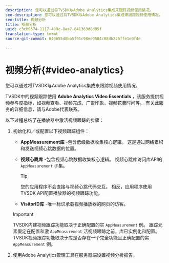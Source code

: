 ```yaml
---
description: 您可以通过将TVSDK与Adobe Analytics集成来跟踪视频使用情况。
seo-description: 您可以通过将TVSDK与Adobe Analytics集成来跟踪视频使用情况。
seo-title: 视频分析
title: 视频分析
uuid: c3cb0574-1117-409c-8aa7-641363d8d85f
translation-type: tm+mt
source-git-commit: 040655d8ba5f91c98ed0584c08db226ffe1e0f4e

---
```



# 视频分析{#video-analytics}

您可以通过将TVSDK与Adobe Analytics集成来跟踪视频使用情况。

TVSDK中的视频跟踪使用 **Adobe Analytics Video Essentials** ，该服务提供视频参与度指标，如视频查看、视频完成、广告印象、视频花费时间等。 有关此服务的详细信息，请与Adobe代表联系。

以下过程总结了在播放器中激活视频跟踪的步骤：

1. 初始化和／或配置以下视频跟踪组件：

   * **AppMeasurement库** -包含低级数据收集核心逻辑。 这是通过网络累积和发送视频心跳数据的位置。
   * **视频心跳库** -包含视频心跳数据收集核心逻辑。 视频心跳库访问库API的 `AppMeasurement` 子集。

      >[!TIP]
      >
      >您的应用程序不会直接与视频心跳代码交互。 相反，应用程序使用TVSDK API配置播放器的视频跟踪功能。

   * **VisitorID库** -唯一标识承载视频播放器的网页的访客。
   >[!IMPORTANT]
   >
   >TVSDK内建视频跟踪功能取决于正确配置的实 `AppMeasurement` 例。 跟踪元素假定在配置和激 `AppMeasurement` 活视频跟踪之前，库已实例化和配置。 TVSDK视频跟踪功能取决于库是否存在一个完全功能且正确配置的实 `AppMeasurement` 例。

1. 使用Adobe Analytics管理工具在服务器端设置视频分析报告。

